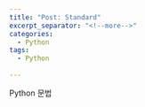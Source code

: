 ```yaml
---
title: "Post: Standard"
excerpt_separator: "<!--more-->"
categories:
  - Python
tags:
  - Python
  
---
```


Python 문법
